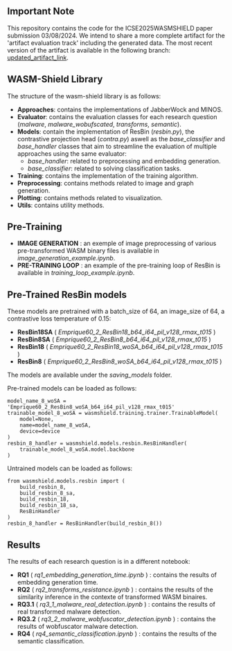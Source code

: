 ## Important Note
This repository contains the code for the ICSE2025WASMSHIELD paper submission 03/08/2024. We intend to share a more complete artifact for the 'artifact evaluation track' including the generated data. The most recent version of the artifact is available in the following branch: [updated_artifact_link](https://github.com/icse2025wasmshield/icse2025wasmshield/tree/artifact).

## WASM-Shield Library

The structure of the wasm-shield library is as follows:

- **Approaches**: contains the implementations of JabberWock and MINOS.
- **Evaluator**: contains the evaluation classes for each research question (*malware*, *malware_wobufscated*, *transforms*, *semantic*).
- **Models**: contain the implementation of ResBin (*resbin.py*), the contrastive projection head (*contra.py*) aswell as the *base_classifier* and *base_handler* classes that aim to streamline the evaluation of multiple approaches using the same evaluator:
    - *base_handler*: related to preprocessing and embedding generation.
    - *base_classifier*: related to solving classification tasks.
- **Training**: contains the implementation of the training algorithm.
- **Preprocessing**: contains methods related to image and graph generation.
- **Plotting**: contains methods related to visualization.
- **Utils**: contains utility methods.

## Pre-Training

- **IMAGE GENERATION** : an exemple of image preprocessing of various pre-transformed WASM binary files is available in *image_generation_example.ipynb*.
- **PRE-TRAINING LOOP** : an example of the pre-training loop of ResBin is available in *training_loop_example.ipynb*.

## Pre-Trained ResBin models
These models are pretrained with a batch_size of 64, an image_size of 64, a contrastive loss temperature of 0.15:
- **ResBin18SA** ( *Emprique60_2_ResBin18_b64_i64_pil_v128_rmax_t015* )
- **ResBin8SA** ( *Emprique60_2_ResBin8_b64_i64_pil_v128_rmax_t015* )
- **ResBin18** ( *Emprique60_2_ResBin18_woSA_b64_i64_pil_v128_rmax_t015* )
- **ResBin8** ( *Emprique60_2_ResBin8_woSA_b64_i64_pil_v128_rmax_t015* )

The models are available under the *saving_models* folder.

Pre-trained models can be loaded as follows:
```
model_name_8_woSA = 'Emprique60_2_ResBin8_woSA_b64_i64_pil_v128_rmax_t015'
trainable_model_8_woSA = wasmshield.training.trainer.TrainableModel(
    model=None, 
    name=model_name_8_woSA, 
    device=device
)
resbin_8_handler = wasmshield.models.resbin.ResBinHandler(
    trainable_model_8_woSA.model.backbone
)
```

Untrained models can be loaded as follows:
```
from wasmshield.models.resbin import (
    build_resbin_8,
    build_resbin_8_sa, 
    build_resbin_18, 
    build_resbin_18_sa,
    ResBinHandler
)
resbin_8_handler = ResBinHandler(build_resbin_8())
```


## Results
The results of each research question is in a different notebook:
- **RQ1** ( *rq1_embedding_generation_time.ipynb* ) : contains the results of embedding generation time.
- **RQ2** ( *rq2_transforms_resistance.ipynb* ) : contains the results of the similarity inference in the contexte of transformed WASM binaires.
- **RQ3.1** ( *rq3_1_malware_real_detection.ipynb* ) : contains the results of real transformed malware detection.
- **RQ3.2** ( *rq3_2_malware_wobfuscator_detection.ipynb* ) : contains the results of wobfuscator malware detection.
- **RQ4** ( *rq4_semantic_classification.ipynb* ) : contains the results of the semantic classification.

